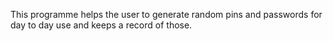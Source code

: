 This programme helps the user to generate random pins and passwords for day to day use and keeps 
a record of those.
